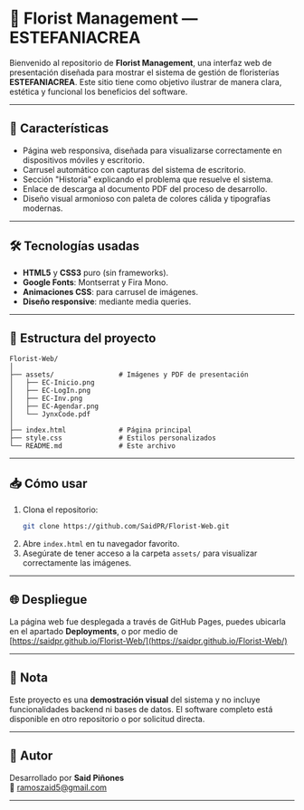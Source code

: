 # 🌸 Florist Management — ESTEFANIACREA

Bienvenido al repositorio de **Florist Management**, una interfaz web de presentación diseñada para mostrar el sistema de gestión de floristerías **ESTEFANIACREA**. Este sitio tiene como objetivo ilustrar de manera clara, estética y funcional los beneficios del software.

---


## 🚀 Características

- Página web responsiva, diseñada para visualizarse correctamente en dispositivos móviles y escritorio.
- Carrusel automático con capturas del sistema de escritorio.
- Sección "Historia" explicando el problema que resuelve el sistema.
- Enlace de descarga al documento PDF del proceso de desarrollo.
- Diseño visual armonioso con paleta de colores cálida y tipografías modernas.

---

## 🛠️ Tecnologías usadas

- **HTML5** y **CSS3** puro (sin frameworks).
- **Google Fonts**: Montserrat y Fira Mono.
- **Animaciones CSS**: para carrusel de imágenes.
- **Diseño responsive**: mediante media queries.

---

## 📂 Estructura del proyecto

```
Florist-Web/
│
├── assets/                # Imágenes y PDF de presentación
│   ├── EC-Inicio.png
│   ├── EC-LogIn.png
│   ├── EC-Inv.png
│   ├── EC-Agendar.png
│   └── JynxCode.pdf
│
├── index.html             # Página principal
├── style.css              # Estilos personalizados
└── README.md              # Este archivo
```

---

## 📥 Cómo usar

1. Clona el repositorio:
   ```bash
   git clone https://github.com/SaidPR/Florist-Web.git
   ```
2. Abre `index.html` en tu navegador favorito.
3. Asegúrate de tener acceso a la carpeta `assets/` para visualizar correctamente las imágenes.

---

## 🌐 Despliegue

La página web fue desplegada a través de GitHub Pages, puedes ubicarla en el apartado **Deployments**, o por medio de [https://saidpr.github.io/Florist-Web/](https://saidpr.github.io/Florist-Web/)

---

## 📝 Nota

Este proyecto es una **demostración visual** del sistema y no incluye funcionalidades backend ni bases de datos. El software completo está disponible en otro repositorio o por solicitud directa.

---

## 👤 Autor

Desarrollado por **Said Piñones**  
📧 ramoszaid5@gmail.com

---
